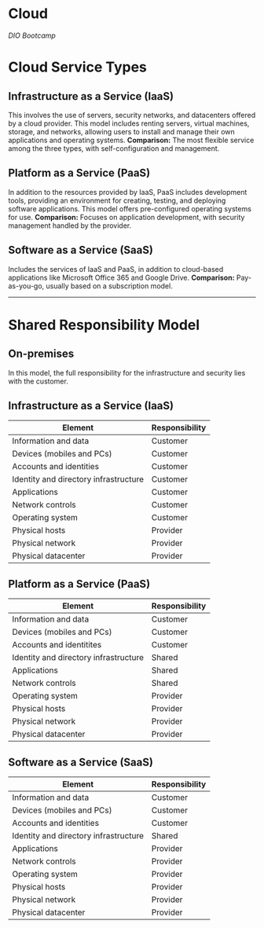 # Cloud
*DIO Bootcamp*

# Cloud Service Types

## **Infrastructure as a Service (IaaS)**
This involves the use of servers, security networks, and datacenters offered by a cloud provider. This model includes renting servers, virtual machines, storage, and networks, allowing users to install and manage their own applications and operating systems.
**Comparison:** The most flexible service among the three types, with self-configuration and management.

## **Platform as a Service (PaaS)**
In addition to the resources provided by IaaS, PaaS includes development tools, providing an environment for creating, testing, and deploying software applications. This model offers pre-configured operating systems for use.
**Comparison:** Focuses on application development, with security management handled by the provider.

## **Software as a Service (SaaS)**
Includes the services of IaaS and PaaS, in addition to cloud-based applications like Microsoft Office 365 and Google Drive.
**Comparison:** Pay-as-you-go, usually based on a subscription model.

---

# Shared Responsibility Model

## **On-premises**
In this model, the full responsibility for the infrastructure and security lies with the customer.

## **Infrastructure as a Service (IaaS)**
| Element | Responsibility |
|---------------------------------------|----------------|
| Information and data | Customer |
| Devices (mobiles and PCs) | Customer |
| Accounts and identities | Customer |
| Identity and directory infrastructure | Customer |
| Applications | Customer |
| Network controls | Customer |
| Operating system | Customer |
| Physical hosts | Provider |
| Physical network | Provider |
| Physical datacenter | Provider |

## **Platform as a Service (PaaS)**
| Element | Responsibility |
|---------------------------------------|----------------|
| Information and data | Customer |
| Devices (mobiles and PCs) | Customer |
| Accounts and identitites | Customer |
| Identity and directory infrastructure | Shared |
| Applications | Shared |
| Network controls | Shared |
| Operating system | Provider |
| Physical hosts | Provider |
| Physical network | Provider |
| Physical datacenter | Provider |

## **Software as a Service (SaaS)**
| Element | Responsibility |
|---------------------------------------|----------------|
| Information and data | Customer |
| Devices (mobiles and PCs) | Customer |
| Accounts and identities | Customer |
| Identity and directory infrastructure | Shared |
| Applications | Provider |
| Network controls | Provider |
| Operating system | Provider |
| Physical hosts | Provider |
| Physical network | Provider |
| Physical datacenter | Provider |
